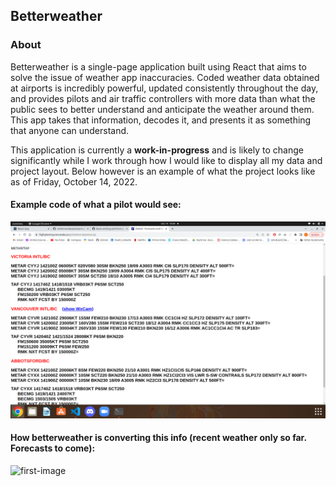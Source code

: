 ## Betterweather

### About

Betterweather is a single-page application built using React that aims to solve the issue of weather app inaccuracies. Coded weather data obtained at airports is incredibly powerful, updated consistently throughout the day, and provides pilots and air traffic controllers with more data than what the public sees to better understand and anticipate the weather around them. This app takes that information, decodes it, and presents it as something that anyone can understand.

This application is currently a **work-in-progress** and is likely to change significantly while I work through how I would like to display all my data and project layout. Below however is an example of what the project looks like as of Friday, October 14, 2022.

#### Example code of what a pilot would see:
![metar-report](./public/images/metar-report.png)

#### How betterweather is converting this info (recent weather only so far. Forecasts to come):
![first-image](./public/images/betterweather1.gif)